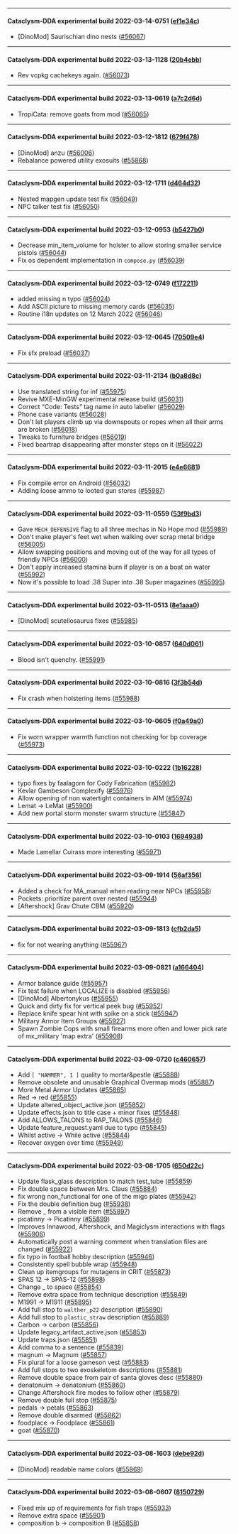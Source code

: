 
---

#### Cataclysm-DDA experimental build 2022-03-14-0751 ([ef1e34c](https://github.com/CleverRaven/Cataclysm-DDA/releases/tag/cdda-experimental-2022-03-14-0751))

* [DinoMod] Saurischian dino nests ([#56067](https://github.com/CleverRaven/Cataclysm-DDA/pull/56067))

---

#### Cataclysm-DDA experimental build 2022-03-13-1128 ([20b4ebb](https://github.com/CleverRaven/Cataclysm-DDA/releases/tag/cdda-experimental-2022-03-13-1128))

* Rev vcpkg cachekeys again. ([#56073](https://github.com/CleverRaven/Cataclysm-DDA/pull/56073))

---

#### Cataclysm-DDA experimental build 2022-03-13-0619 ([a7c2d6d](https://github.com/CleverRaven/Cataclysm-DDA/releases/tag/cdda-experimental-2022-03-13-0619))

* TropiCata: remove goats from mod ([#56065](https://github.com/CleverRaven/Cataclysm-DDA/pull/56065))

---

#### Cataclysm-DDA experimental build 2022-03-12-1812 ([679f478](https://github.com/CleverRaven/Cataclysm-DDA/releases/tag/cdda-experimental-2022-03-12-1812))

* [DinoMod] anzu ([#56006](https://github.com/CleverRaven/Cataclysm-DDA/pull/56006))
* Rebalance powered utility exosuits ([#55868](https://github.com/CleverRaven/Cataclysm-DDA/pull/55868))

---

#### Cataclysm-DDA experimental build 2022-03-12-1711 ([d464d32](https://github.com/CleverRaven/Cataclysm-DDA/releases/tag/cdda-experimental-2022-03-12-1711))

* Nested mapgen update test fix ([#56049](https://github.com/CleverRaven/Cataclysm-DDA/pull/56049))
* NPC talker test fix ([#56050](https://github.com/CleverRaven/Cataclysm-DDA/pull/56050))

---

#### Cataclysm-DDA experimental build 2022-03-12-0953 ([b5427b0](https://github.com/CleverRaven/Cataclysm-DDA/releases/tag/cdda-experimental-2022-03-12-0953))

* Decrease min_item_volume for holster to allow storing smaller service pistols ([#56044](https://github.com/CleverRaven/Cataclysm-DDA/pull/56044))
* Fix os dependent implementation in `compose.py` ([#56039](https://github.com/CleverRaven/Cataclysm-DDA/pull/56039))

---

#### Cataclysm-DDA experimental build 2022-03-12-0749 ([f172211](https://github.com/CleverRaven/Cataclysm-DDA/releases/tag/cdda-experimental-2022-03-12-0749))

* added missing n typo ([#56024](https://github.com/CleverRaven/Cataclysm-DDA/pull/56024))
* Add ASCII picture to missing memory cards ([#56035](https://github.com/CleverRaven/Cataclysm-DDA/pull/56035))
* Routine i18n updates on 12 March 2022 ([#56046](https://github.com/CleverRaven/Cataclysm-DDA/pull/56046))

---

#### Cataclysm-DDA experimental build 2022-03-12-0645 ([70509e4](https://github.com/CleverRaven/Cataclysm-DDA/releases/tag/cdda-experimental-2022-03-12-0645))

* Fix sfx preload ([#56037](https://github.com/CleverRaven/Cataclysm-DDA/pull/56037))

---

#### Cataclysm-DDA experimental build 2022-03-11-2134 ([b0a8d8c](https://github.com/CleverRaven/Cataclysm-DDA/releases/tag/cdda-experimental-2022-03-11-2134))

* Use translated string for inf ([#55975](https://github.com/CleverRaven/Cataclysm-DDA/pull/55975))
* Revive MXE-MinGW experimental release build ([#56031](https://github.com/CleverRaven/Cataclysm-DDA/pull/56031))
* Correct “Code: Tests” tag name in auto labeller ([#56029](https://github.com/CleverRaven/Cataclysm-DDA/pull/56029))
* Phone case variants ([#56028](https://github.com/CleverRaven/Cataclysm-DDA/pull/56028))
* Don't let players climb up via downspouts or ropes when all their arms are broken ([#56018](https://github.com/CleverRaven/Cataclysm-DDA/pull/56018))
* Tweaks to furniture bridges ([#56019](https://github.com/CleverRaven/Cataclysm-DDA/pull/56019))
* Fixed beartrap disappearing after monster steps on it ([#56022](https://github.com/CleverRaven/Cataclysm-DDA/pull/56022))

---

#### Cataclysm-DDA experimental build 2022-03-11-2015 ([e4e6681](https://github.com/CleverRaven/Cataclysm-DDA/releases/tag/cdda-experimental-2022-03-11-2015))

* Fix compile error on Android ([#56032](https://github.com/CleverRaven/Cataclysm-DDA/pull/56032))
* Adding loose ammo to looted gun stores ([#55987](https://github.com/CleverRaven/Cataclysm-DDA/pull/55987))

---

#### Cataclysm-DDA experimental build 2022-03-11-0559 ([53f9bd3](https://github.com/CleverRaven/Cataclysm-DDA/releases/tag/cdda-experimental-2022-03-11-0559))

* Gave `MECH_DEFENSIVE` flag to all three mechas in No Hope mod ([#55989](https://github.com/CleverRaven/Cataclysm-DDA/pull/55989))
* Don't make player's feet wet when walking over scrap metal bridge ([#56005](https://github.com/CleverRaven/Cataclysm-DDA/pull/56005))
* Allow swapping positions and moving out of the way for all types of friendly NPCs ([#56000](https://github.com/CleverRaven/Cataclysm-DDA/pull/56000))
* Don't apply increased stamina burn if player is on a boat on water ([#55992](https://github.com/CleverRaven/Cataclysm-DDA/pull/55992))
* Now it's possible to load .38 Super into .38 Super magazines ([#55995](https://github.com/CleverRaven/Cataclysm-DDA/pull/55995))

---

#### Cataclysm-DDA experimental build 2022-03-11-0513 ([8e1aaa0](https://github.com/CleverRaven/Cataclysm-DDA/releases/tag/cdda-experimental-2022-03-11-0513))

* [DinoMod] scutellosaurus fixes ([#55985](https://github.com/CleverRaven/Cataclysm-DDA/pull/55985))

---

#### Cataclysm-DDA experimental build 2022-03-10-0857 ([640d061](https://github.com/CleverRaven/Cataclysm-DDA/releases/tag/cdda-experimental-2022-03-10-0857))

* Blood isn't quenchy. ([#55991](https://github.com/CleverRaven/Cataclysm-DDA/pull/55991))

---

#### Cataclysm-DDA experimental build 2022-03-10-0816 ([3f3b54d](https://github.com/CleverRaven/Cataclysm-DDA/releases/tag/cdda-experimental-2022-03-10-0816))

* Fix crash when holstering items ([#55988](https://github.com/CleverRaven/Cataclysm-DDA/pull/55988))

---

#### Cataclysm-DDA experimental build 2022-03-10-0605 ([f0a49a0](https://github.com/CleverRaven/Cataclysm-DDA/releases/tag/cdda-experimental-2022-03-10-0605))

* Fix worn wrapper warmth function not checking for bp coverage ([#55973](https://github.com/CleverRaven/Cataclysm-DDA/pull/55973))

---

#### Cataclysm-DDA experimental build 2022-03-10-0222 ([1b16228](https://github.com/CleverRaven/Cataclysm-DDA/releases/tag/cdda-experimental-2022-03-10-0222))

* typo fixes by faalagorn for Cody Fabrication ([#55982](https://github.com/CleverRaven/Cataclysm-DDA/pull/55982))
* Kevlar Gambeson Complexify ([#55976](https://github.com/CleverRaven/Cataclysm-DDA/pull/55976))
* Allow opening of non watertight containers in AIM ([#55974](https://github.com/CleverRaven/Cataclysm-DDA/pull/55974))
* Lemat → LeMat ([#55900](https://github.com/CleverRaven/Cataclysm-DDA/pull/55900))
* Add new portal storm monster swarm structure ([#55847](https://github.com/CleverRaven/Cataclysm-DDA/pull/55847))

---

#### Cataclysm-DDA experimental build 2022-03-10-0103 ([1694938](https://github.com/CleverRaven/Cataclysm-DDA/releases/tag/cdda-experimental-2022-03-10-0103))

* Made Lamellar Cuirass more interesting ([#55971](https://github.com/CleverRaven/Cataclysm-DDA/pull/55971))

---

#### Cataclysm-DDA experimental build 2022-03-09-1914 ([56af356](https://github.com/CleverRaven/Cataclysm-DDA/releases/tag/cdda-experimental-2022-03-09-1914))

* Added a check for MA_manual when reading near NPCs ([#55958](https://github.com/CleverRaven/Cataclysm-DDA/pull/55958))
* Pockets: prioritize parent over nested ([#55944](https://github.com/CleverRaven/Cataclysm-DDA/pull/55944))
* [Aftershock] Grav Chute CBM ([#55920](https://github.com/CleverRaven/Cataclysm-DDA/pull/55920))

---

#### Cataclysm-DDA experimental build 2022-03-09-1813 ([cfb2da5](https://github.com/CleverRaven/Cataclysm-DDA/releases/tag/cdda-experimental-2022-03-09-1813))

* fix for not wearing anything ([#55967](https://github.com/CleverRaven/Cataclysm-DDA/pull/55967))

---

#### Cataclysm-DDA experimental build 2022-03-09-0821 ([a166404](https://github.com/CleverRaven/Cataclysm-DDA/releases/tag/cdda-experimental-2022-03-09-0821))

* Armor balance guide ([#55957](https://github.com/CleverRaven/Cataclysm-DDA/pull/55957))
* Fix test failure when LOCALIZE is disabled ([#55956](https://github.com/CleverRaven/Cataclysm-DDA/pull/55956))
* [DinoMod] Albertonykus ([#55955](https://github.com/CleverRaven/Cataclysm-DDA/pull/55955))
* Quick and dirty fix for vertical peek bug ([#55952](https://github.com/CleverRaven/Cataclysm-DDA/pull/55952))
* Replace knife spear hint with spike on a stick ([#55947](https://github.com/CleverRaven/Cataclysm-DDA/pull/55947))
* Military Armor Item Groups ([#55927](https://github.com/CleverRaven/Cataclysm-DDA/pull/55927))
* Spawn Zombie Cops with small firearms more often and lower pick rate of mx_military 'map extra' ([#55908](https://github.com/CleverRaven/Cataclysm-DDA/pull/55908))

---

#### Cataclysm-DDA experimental build 2022-03-09-0720 ([c460657](https://github.com/CleverRaven/Cataclysm-DDA/releases/tag/cdda-experimental-2022-03-09-0720))

* Add `[ "HAMMER", 1 ]` quality to mortar&pestle ([#55888](https://github.com/CleverRaven/Cataclysm-DDA/pull/55888))
* Remove obsolete and unusable Graphical Overmap mods ([#55887](https://github.com/CleverRaven/Cataclysm-DDA/pull/55887))
* More Metal Armor Updates ([#55865](https://github.com/CleverRaven/Cataclysm-DDA/pull/55865))
* Red → red ([#55855](https://github.com/CleverRaven/Cataclysm-DDA/pull/55855))
* Update altered_object_active.json ([#55852](https://github.com/CleverRaven/Cataclysm-DDA/pull/55852))
* Update effects.json to title case + minor fixes ([#55848](https://github.com/CleverRaven/Cataclysm-DDA/pull/55848))
* Add ALLOWS_TALONS to RAP_TALONS ([#55846](https://github.com/CleverRaven/Cataclysm-DDA/pull/55846))
* Update feature_request.yaml due to typo ([#55845](https://github.com/CleverRaven/Cataclysm-DDA/pull/55845))
* Whilst active → While active ([#55844](https://github.com/CleverRaven/Cataclysm-DDA/pull/55844))
* Recover oxygen over time ([#55949](https://github.com/CleverRaven/Cataclysm-DDA/pull/55949))

---

#### Cataclysm-DDA experimental build 2022-03-08-1705 ([650d22c](https://github.com/CleverRaven/Cataclysm-DDA/releases/tag/cdda-experimental-2022-03-08-1705))

* Update flask_glass description to match test_tube ([#55859](https://github.com/CleverRaven/Cataclysm-DDA/pull/55859))
* Fix double space between Mrs. Claus ([#55884](https://github.com/CleverRaven/Cataclysm-DDA/pull/55884))
* fix wrong non_functional for one of the migo plates ([#55942](https://github.com/CleverRaven/Cataclysm-DDA/pull/55942))
* Fix the double definition bug ([#55938](https://github.com/CleverRaven/Cataclysm-DDA/pull/55938))
* Remove _ from a visible item ([#55897](https://github.com/CleverRaven/Cataclysm-DDA/pull/55897))
* picatinny → Picatinny ([#55899](https://github.com/CleverRaven/Cataclysm-DDA/pull/55899))
* Improves Innawood, Aftershock, and Magiclysm interactions with flags ([#55906](https://github.com/CleverRaven/Cataclysm-DDA/pull/55906))
* Automatically post a warning comment when translation files are changed ([#55922](https://github.com/CleverRaven/Cataclysm-DDA/pull/55922))
* fix typo in football hobby description ([#55946](https://github.com/CleverRaven/Cataclysm-DDA/pull/55946))
* Consistently spell bubble wrap ([#55948](https://github.com/CleverRaven/Cataclysm-DDA/pull/55948))
* Clean up itemgroups for mutagens in CRIT ([#55873](https://github.com/CleverRaven/Cataclysm-DDA/pull/55873))
* SPAS 12 → SPAS-12 ([#55898](https://github.com/CleverRaven/Cataclysm-DDA/pull/55898))
* Change _ to space ([#55854](https://github.com/CleverRaven/Cataclysm-DDA/pull/55854))
* Remove extra space from technique description ([#55849](https://github.com/CleverRaven/Cataclysm-DDA/pull/55849))
* M1991 → M1911 ([#55895](https://github.com/CleverRaven/Cataclysm-DDA/pull/55895))
* Add full stop to `walther_p22` description ([#55890](https://github.com/CleverRaven/Cataclysm-DDA/pull/55890))
* Add full stop to `plastic_straw` description ([#55889](https://github.com/CleverRaven/Cataclysm-DDA/pull/55889))
* Carbon → carbon ([#55856](https://github.com/CleverRaven/Cataclysm-DDA/pull/55856))
* Update legacy_artifact_active.json ([#55853](https://github.com/CleverRaven/Cataclysm-DDA/pull/55853))
* Update traps.json ([#55851](https://github.com/CleverRaven/Cataclysm-DDA/pull/55851))
* Add comma to a sentence ([#55839](https://github.com/CleverRaven/Cataclysm-DDA/pull/55839))
* magnum → Magnum ([#55857](https://github.com/CleverRaven/Cataclysm-DDA/pull/55857))
* Fix plural for a loose gameson vest ([#55883](https://github.com/CleverRaven/Cataclysm-DDA/pull/55883))
* Add full stops to two exoskeletom descriptions ([#55881](https://github.com/CleverRaven/Cataclysm-DDA/pull/55881))
* Remove double space from pair of santa gloves desc ([#55880](https://github.com/CleverRaven/Cataclysm-DDA/pull/55880))
* denatonuim → denatonium ([#55860](https://github.com/CleverRaven/Cataclysm-DDA/pull/55860))
* Change Aftershock fire modes to follow other ([#55879](https://github.com/CleverRaven/Cataclysm-DDA/pull/55879))
* Remove double full stop ([#55875](https://github.com/CleverRaven/Cataclysm-DDA/pull/55875))
* pedals → petals ([#55863](https://github.com/CleverRaven/Cataclysm-DDA/pull/55863))
* Remove double disarmed ([#55862](https://github.com/CleverRaven/Cataclysm-DDA/pull/55862))
* foodplace → Foodplace ([#55861](https://github.com/CleverRaven/Cataclysm-DDA/pull/55861))
* goat ([#55870](https://github.com/CleverRaven/Cataclysm-DDA/pull/55870))

---

#### Cataclysm-DDA experimental build 2022-03-08-1603 ([debe92d](https://github.com/CleverRaven/Cataclysm-DDA/releases/tag/cdda-experimental-2022-03-08-1603))

* [DinoMod] readable name colors ([#55869](https://github.com/CleverRaven/Cataclysm-DDA/pull/55869))

---

#### Cataclysm-DDA experimental build 2022-03-08-0607 ([8150729](https://github.com/CleverRaven/Cataclysm-DDA/releases/tag/cdda-experimental-2022-03-08-0607))

* Fixed mix up of requirements for fish traps ([#55933](https://github.com/CleverRaven/Cataclysm-DDA/pull/55933))
* Remove extra space ([#55901](https://github.com/CleverRaven/Cataclysm-DDA/pull/55901))
* composition b → composition B ([#55858](https://github.com/CleverRaven/Cataclysm-DDA/pull/55858))
